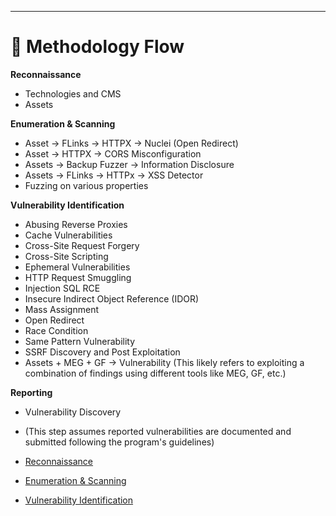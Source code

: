 ---

# 🦾 Methodology Flow

**Reconnaissance**

* Technologies and CMS
* Assets

**Enumeration & Scanning**

* Asset → FLinks → HTTPX → Nuclei (Open Redirect)
* Asset → HTTPX → CORS Misconfiguration
* Assets → Backup Fuzzer → Information Disclosure
* Assets → FLinks → HTTPx → XSS Detector
* Fuzzing on various properties

**Vulnerability Identification**

* Abusing Reverse Proxies
* Cache Vulnerabilities
* Cross-Site Request Forgery
* Cross-Site Scripting
* Ephemeral Vulnerabilities
* HTTP Request Smuggling
* Injection SQL RCE
* Insecure Indirect Object Reference (IDOR)
* Mass Assignment
* Open Redirect
* Race Condition
* Same Pattern Vulnerability
* SSRF Discovery and Post Exploitation
* Assets + MEG + GF → Vulnerability (This likely refers to exploiting a combination of findings using different tools like MEG, GF, etc.)

**Reporting**

* Vulnerability Discovery
* (This step assumes reported vulnerabilities are documented and submitted following the program's guidelines)


* [Reconnaissance](reconnaissance.md)
* [Enumeration & Scanning](enumeration-and-scanning.md)
* [Vulnerability Identification](vulnerability-identification.md)


